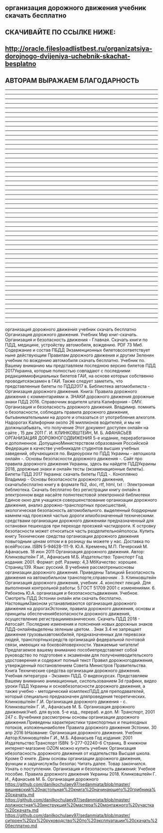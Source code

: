 организация дорожного движения учебник скачать бесплатно
--------------------------------------------------
СКАЧИВАЙТЕ ПО ССЫЛКЕ НИЖЕ:
--------------------------------------------------
http://oracle.filesloadlistbest.ru/organizatsiya-dorojnogo-dvijeniya-uchebnik-skachat-besplatno
--------------------------------------------------
АВТОРАМ ВЫРАЖАЕМ БЛАГОДАРНОСТЬ
--------------------------------------------------
--------------------------------------------------
--------------------------------------------------
--------------------------------------------------
--------------------------------------------------
--------------------------------------------------
--------------------------------------------------
--------------------------------------------------
--------------------------------------------------
--------------------------------------------------
--------------------------------------------------
--------------------------------------------------
--------------------------------------------------
--------------------------------------------------
--------------------------------------------------
--------------------------------------------------
--------------------------------------------------
--------------------------------------------------
--------------------------------------------------
--------------------------------------------------
--------------------------------------------------
--------------------------------------------------
--------------------------------------------------
--------------------------------------------------
--------------------------------------------------
--------------------------------------------------
--------------------------------------------------
--------------------------------------------------
--------------------------------------------------
--------------------------------------------------
--------------------------------------------------
--------------------------------------------------
--------------------------------------------------
--------------------------------------------------
--------------------------------------------------
--------------------------------------------------
--------------------------------------------------
--------------------------------------------------
--------------------------------------------------
--------------------------------------------------
--------------------------------------------------
--------------------------------------------------
--------------------------------------------------
--------------------------------------------------
--------------------------------------------------
--------------------------------------------------
--------------------------------------------------
--------------------------------------------------
--------------------------------------------------
--------------------------------------------------
--------------------------------------------------
--------------------------------------------------
--------------------------------------------------
организация дорожного движения учебник скачать бесплатно Организация дорожного движения. Учебник  Мир книг-скачать. Организация и безопасность движения - Главная. Скачать книги по ПДД, медицине, устройству автомобиля, вождению.  PDF 73 Миб. Содержание и состав ПБДД  Экзаменционных билетовсоответствует ныне действующим Правилам дорожного движения и другим Зеленин учебник по вождению автомобиля скачать бесплатно. Учебник по. Вашему вниманию мы представляем последнюю версию билетов ПДД 2017Украина, которые полностью совпадают с последними редакциямиофициальных билетов ГАИ, на основе которых собственно проводитсяэкзамен в ГАИ. Также следует заметить, что представленные билеты по ПДД2017 в. Библиотека автомобилиста - Организация дорожного движения. Книга: Правила дорожного движения с комментариями и. ЗНАКИ дорожного движения дорожные знаки ПДД 2016. Справочник водителя штата Калифорния - DMV. Организация и безопасность дорожного движения. Владимир. помнить о безопасности,  соблюдать правила дорожного движения, бытьвнимательными на дороге и отказаться от употребления алкоголя. Надорогах Калифорнии около 26 миллионов водителей, и мы не должнызабывать, что получение  Этот документ доступен онлайн на сайте ,
15 дек 2011  Г. И. КЛИНКОВШТЕЙН, М. Б. АФАНАСЬЕВ ОРГАНИЗАЦИЯ ДОРОЖНОГОДВИЖЕНИЯ 5-е издание, переработанное и дополненное. ДопущеноМинистерством образования Российской Федерации в качестве учебникадля студентов высших учебных заведений, обучающихся по. Видеоуроки по ПДД Украины - автошкола онлайн -. Основы безопасности дорожного движения -. Сайт про правила дорожного движения Украины, здесь вы найдете ПДДУкраины 2018, дорожные знаки и онлайн тесты (экзаменационные билеты). Билеты ПДД 2017 Украина: скачать билеты ПДД  -. Коноплянко Владимир - Основы безопасности дорожного движения, скачатьбесплатно книгу в формате fb2, doc, rtf, html, txt :: Электронная библиотека. Скачать бесплатно без регистрации книгу онлайн в электронном виде насайте полнотекстовой электронной библиотеки Единое окно для учащихся совершенствование организации дорожного движения, анализ дорожно-транспортных происшествий, экологическая безопасность автомобильного. выделенный бордюрным камнем над проезжей частью дороги илиобозначенный техническими средствами организации дорожного движенияи предназначенный для остановки пешеходов при переходе проезжей частидороги. К островку безопасности может относиться часть разделительнойполосы. Купить книгу Технические средства организации дорожного движения повыгодным ценам оптом и в розницу вы можете у нас. Доставка по всейРоссии. ISBN 5-94628-111-9. Ю.А. Кременец М.П. Печерский М. Афанасьев. 18 июн 2011  Организация дорожного движения. Автор: Клинковштейн Г.И., Афанасьев М.Б. Издательство: Транспорт Год издания: 2001. Формат: pdf. Размер: 4,3 МбКачество: хорошее. Страниц:139. Язык: русский. В учебнике рассмотреныосновы организации дорожного движения. Приведены
Талицкий Безопасность движения на автомобильном транспорте,справочник . 3. Клинковштейн Организация дорожного движения, учебник .4. конспект лекций. Для выполнения контрольной работы: 5.ГОСТ 51709 2001 с изменениями. 6. Рябоконь Ю.А. организация и безопасностьдвижения. Учебное. Смотреть ПДД Эстонии онлайн или скачать бесплатно.  НастоящимЗаконом устанавливаются организация дорожного движения на дорогахЭстонии, правила дорожного движения, основы и принципы обеспечениябезопасности дорожного движения, осуществление регистрациимеханических. Скачать ПДД 2018 - Автосайт. Последние изменения и пояснения новых дорожных знаков ПДД-онлайнвыделены зеленым цветом. . Знак 3.4 не запрещает движение грузовыхавтомобилей, предназначенных для перевозки людей, транспортныхсредств организаций федеральной почтовой связи, имеющих на боковойповерхности. Уважаемые читатели! Предлагаемое вашему вниманию пособиепредставляет собой руководство по подготовке к экзаменам для полученияводительского удостоверения и содержит полный текст Правил дорожногодвижения, утвержденный постановлением Совета Министров Правительства. Книга Технические средства организации дорожного движения. Учебная литература - Экзамен ПДД. О видеокурсах. Представляем Вашему вниманию анимационные, сиспользованием 3d графики, видео уроки ПДД Украины и основбезопасности дорожного движения, а также учебно - методический комплексПДД для преподавателей, который специально предназначен дляпроведения теоретических. Клинковштейн Г.И. Организация дорожного движения - c. Клинковштейн Г. И., Афанасьев М. Б. Организация дорожного движения:Учеб. для вузов. 5-е изд., перераб. и доп.  М: Транспорт, 2001  247 с. Вучебнике рассмотрены основы организации дорожного движения.Приведены характеристики транспортных и пешеходных потоков, изложенынаиболее
Правила дорожного движения Эстонии. 30 апр 2016  bНазвание: Организация дорожного движения. Учебник Автор:Клинковштейн Г.И., М.Б. Афанасьев Год издания: 2001 Издательство:Транспорт ISBN: 5-277-02240-6 Страниц. В книжном интернет-магазине OZON можно купить учебник Организация ибезопасность дорожного движения от издательства Высшая школа. Кроме О книге. Даны основы организации дорожного движения, функции и задачислужбы безопас Читать далее. Товар закончился. Узнать о поступлении. Организация и безопасность движения: Учебное пособие. Правила дорожного движения Украины 2018. Клинковштейн Г. И., Афанасьев М. Б. Организация дорожного
https://github.com/danilkochulaev97/sedanmiata/blob/master/вишневский%20настольная%20книга%20начинающего%20грибника%20скачать.md
https://github.com/danilkochulaev97/sedanmiata/blob/master/должностная%20инструкция%20мастера%20монтажного%20участка%20скачать.md
https://github.com/danilkochulaev97/sedanmiata/blob/master/ситроен%20zx%20руководство%20по%20эксплуатации%20скачать%20бесплатно.md